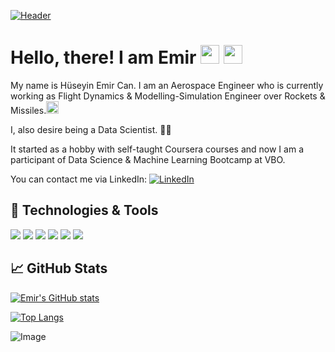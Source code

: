 <p align="center">
    
[![Header](https://i.hizliresim.com/391w5ni.png "Header" )](https://www.linkedin.com/in/emircan/)
    

    
</p>

# Hello, there! I am Emir <img src="https://emojipedia-us.s3.dualstack.us-west-1.amazonaws.com/thumbs/120/google/313/man-astronaut_1f468-200d-1f680.png" width="30px"> <img src="https://raw.githubusercontent.com/MartinHeinz/MartinHeinz/master/wave.gif" width="30px">
My name is Hüseyin Emir Can. I am an Aerospace Engineer who is currently working as Flight Dynamics & Modelling-Simulation Engineer over Rockets & Missiles.<img src="https://emojipedia-us.s3.dualstack.us-west-1.amazonaws.com/thumbs/120/google/313/rocket_1f680.png" width="20px">     

I, also desire being a Data Scientist.  👨‍💻

It started as a hobby with self-taught Coursera courses and now I am a participant of Data Science & Machine Learning Bootcamp at VBO.

You can contact me via LinkedIn: [![LinkedIn][1.1]][1]



## 🔧 Technologies & Tools
![](https://img.shields.io/badge/OS-Windows-informational?style=flat&logo=windows&logoColor=white&color=2bbc8a)
![](https://img.shields.io/badge/Editor-PyCharm-informational?style=flat&logo=pycharm-idea&logoColor=white&color=2bbc8a)
![](https://img.shields.io/badge/Editor-Google_Colab-informational?style=flat&logo=colab&logoColor=white&color=2bbc8a)
![](https://img.shields.io/badge/Code-Python-informational?style=flat&logo=python&logoColor=white&color=2bbc8a)
![](https://img.shields.io/badge/Code-Matlab-informational?style=flat&logo=matlab&logoColor=white&color=2bbc8a)
![](https://img.shields.io/badge/Writer-Medium-informational?style=flat&logo=medium&logoColor=white&color=2bbc8a)

## &#x1f4c8; GitHub Stats

[![Emir's GitHub stats](https://github-readme-stats.vercel.app/api?username=aerospacerr)](https://github.com/aerospacerr/github-readme-stats)


[![Top Langs](https://github-readme-stats.vercel.app/api/top-langs/?username=aerospacerr&theme=jolly)](https://github.com/aerospacerr/github-readme-stats)



[1]: https://www.linkedin.com/in/emircan/  

[1.1]: https://img.icons8.com/fluency/24/000000/linkedin.png  


![Image](https://www.dataquest.io/wp-content/uploads/2019/05/what-is-data-science-1.jpg)

<!--
**Aerospacerr/Aerospacerr** is a ✨ _special_ ✨ repository because its `README.md` (this file) appears on your GitHub profile.

Here are some ideas to get you started:

- 🔭 I’m currently working on ...
- 🌱 I’m currently learning ...
- 👯 I’m looking to collaborate on ...
- 🤔 I’m looking for help with ...
- 💬 Ask me about ...
- 📫 How to reach me: ...
- 😄 Pronouns: ...
- ⚡ Fun fact: ...

<a href="https://icons8.com/icon/xuvGCOXi8Wyg/linkedin">LinkedIn icon by Icons8</a>[https://www.linkedin.com/in/emircan/]
<a href="https://www.linkedin.com/in/emircan/"><img height="30" src="https://github.com/WaylonWalker/WaylonWalker/blob/main/icon/linkedin.png?raw=true"></a>

[![Readme Card](https://github-readme-stats.vercel.app/api/pin/?username=aerospacerr&repo=github-readme-stats)](https://github.com/aerospacerr/github-readme-stats)
[![Readme Card](https://github-readme-stats.vercel.app/api/pin/?username=anuraghazra&repo=github-readme-stats)](https://github.com/anuraghazra/github-readme-stats)

[![Emir's GitHub stats](https://github-readme-stats.vercel.app/api?username=aerospacerr&show_icons=true&theme=tokyonight )](https://github.com/aerospacerr/github-readme-stats)

-->



